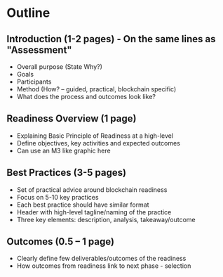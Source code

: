 # Outline

## Introduction (1-2 pages) - On the same lines as "Assessment"
- Overall purpose (State Why?)
- Goals
- Participants
- Method (How? – guided, practical, blockchain specific)
- What does the process and outcomes look like?

## Readiness Overview (1 page)
- Explaining Basic Principle of Readiness at a high-level
- Define objectives, key activities and expected outcomes 
- Can use an M3 like graphic here

## Best Practices (3-5 pages)
- Set of practical advice around blockchain readiness
- Focus on 5-10 key practices
- Each best practice should have similar format
- Header with high-level tagline/naming of the practice
- Three key elements: description, analysis, takeaway/outcome

## Outcomes (0.5 – 1 page)
- Clearly define few deliverables/outcomes of the readiness
- How outcomes from readiness link to next phase - selection
